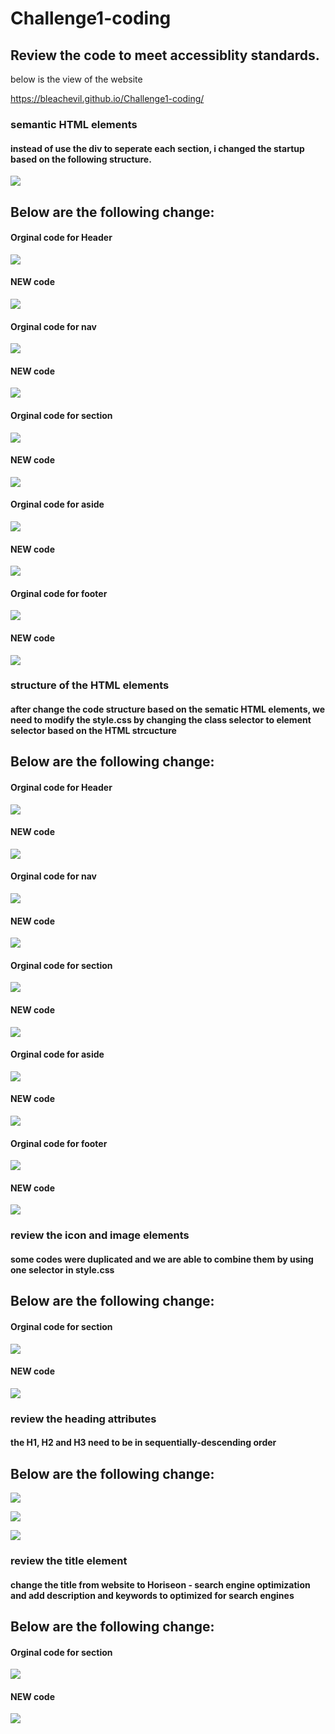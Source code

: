 # Challenge1-coding
## Review the code to meet accessiblity standards.
below is the view of the website

https://bleachevil.github.io/Challenge1-coding/

### semantic HTML elements
#### instead of use the div to seperate each section, i changed the startup based on the following structure.
![](https://github.com/bleachevil/Challenge1-coding/blob/main/pic/1.png?raw=true)

## Below are the following change:

#### Orginal code for Header
![](https://github.com/bleachevil/Challenge1-coding/blob/main/pic/2.png?raw=true)

#### NEW code
![](https://github.com/bleachevil/Challenge1-coding/blob/main/pic/2-1.png?raw=true)

#### Orginal code for nav
![](https://github.com/bleachevil/Challenge1-coding/blob/main/pic/3.png?raw=true)

#### NEW code
![](https://github.com/bleachevil/Challenge1-coding/blob/main/pic/3-1.png?raw=true)

#### Orginal code for section
![](https://github.com/bleachevil/Challenge1-coding/blob/main/pic/4.png?raw=true)

#### NEW code
![](https://github.com/bleachevil/Challenge1-coding/blob/main/pic/4-1.png?raw=true)

#### Orginal code for aside
![](https://github.com/bleachevil/Challenge1-coding/blob/main/pic/5.png?raw=true)

#### NEW code
![](https://github.com/bleachevil/Challenge1-coding/blob/main/pic/5-1.png?raw=true)

#### Orginal code for footer
![](https://github.com/bleachevil/Challenge1-coding/blob/main/pic/6.png?raw=true)

#### NEW code
![](https://github.com/bleachevil/Challenge1-coding/blob/main/pic/6-1.png?raw=true)

### structure of the HTML elements
#### after change the code structure based on the sematic HTML elements, we need to modify the style.css by changing the class selector to element selector based on the HTML strcucture

## Below are the following change:

#### Orginal code for Header
![](https://github.com/bleachevil/Challenge1-coding/blob/main/pic/2-2.png?raw=true)

#### NEW code
![](https://github.com/bleachevil/Challenge1-coding/blob/main/pic/2-3.png?raw=true)

#### Orginal code for nav
![](https://github.com/bleachevil/Challenge1-coding/blob/main/pic/3-2.png?raw=true)

#### NEW code
![](https://github.com/bleachevil/Challenge1-coding/blob/main/pic/3-3.png?raw=true)

#### Orginal code for section
![](https://github.com/bleachevil/Challenge1-coding/blob/main/pic/4-2.png?raw=true)

#### NEW code
![](https://github.com/bleachevil/Challenge1-coding/blob/main/pic/4-3.png?raw=true)

#### Orginal code for aside
![](https://github.com/bleachevil/Challenge1-coding/blob/main/pic/5-2.png?raw=true)

#### NEW code
![](https://github.com/bleachevil/Challenge1-coding/blob/main/pic/5-3.png?raw=true)

#### Orginal code for footer
![](https://github.com/bleachevil/Challenge1-coding/blob/main/pic/6-2.png?raw=true)

#### NEW code
![](https://github.com/bleachevil/Challenge1-coding/blob/main/pic/6-3.png?raw=true)

### review the icon and image elements
#### some codes were duplicated and we are able to combine them by using one selector in style.css

## Below are the following change:

#### Orginal code for section
![](https://github.com/bleachevil/Challenge1-coding/blob/main/pic/4-4.png?raw=true)

#### NEW code
![](https://github.com/bleachevil/Challenge1-coding/blob/main/pic/4-5.png?raw=true)

### review the heading attributes
#### the H1, H2 and H3 need to be in sequentially-descending order

## Below are the following change:
![](https://github.com/bleachevil/Challenge1-coding/blob/main/pic/8.png?raw=true)

![](https://github.com/bleachevil/Challenge1-coding/blob/main/pic/8-1.png?raw=true)

![](https://github.com/bleachevil/Challenge1-coding/blob/main/pic/8-3.png?raw=true)

### review the title element
#### change the title from website to Horiseon - search engine optimization and add description and keywords to optimized for search engines

## Below are the following change:

#### Orginal code for section
![](https://github.com/bleachevil/Challenge1-coding/blob/main/pic/7.png?raw=true)
#### NEW code
![](https://github.com/bleachevil/Challenge1-coding/blob/main/pic/7-1.png?raw=true)
